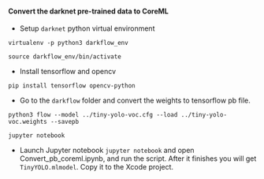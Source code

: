 
#### Convert the darknet pre-trained data to CoreML 

- Setup `darknet` python virtual environment

`virtualenv -p python3 darkflow_env`

`source darkflow_env/bin/activate`

- Install tensorflow and opencv

`pip install tensorflow opencv-python`

- Go to the `darkflow` folder and convert the weights to tensorflow pb file.

`python3 flow --model ../tiny-yolo-voc.cfg --load ../tiny-yolo-voc.weights --savepb`

`jupyter notebook`

- Launch Jupyter notebook `jupyter notebook` and open Convert_pb_coreml.ipynb, and run the script. After it finishes you will get `TinyYOLO.mlmodel`. Copy it to the Xcode project.